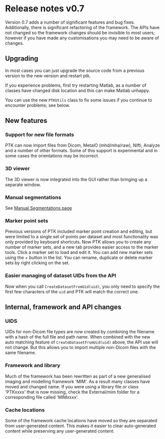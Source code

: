 # Release notes v0.7

Version 0.7 adds a number of significant features and bug fixes. Additionally, there is significant refactoring of the framework. The APIs have not changed so the framework changes should be invisible to most users; however if you have made any customisations you may need to be aware of changes.

## Upgrading
In most cases you can just upgrade the source code from a previous version to the new version and restart ptk.

If you experience problems, first try restarting Matlab, as a number of classes have changed disk location and this can make Matlab unhappy.

You can use the new `PTKUtils` class to fix some issues if you continue to encounter problems; see below.

## New features

### Support for new file formats

PTK can now import files from Dicom, MetaIO (mhd/mha/raw), Nifti, Analyze and a number of other formats. Some of this support is experimental and in some cases the orientations may be incorrect.

### 3D viewer

The 3D viewer is now integrated into the GUI rather than bringing up a separate window.

### Manual segmentations
See [Manual Segmentations page](../features/ManualSegmentations)


### Marker point sets

Previous versions of PTK included marker point creation and editing, but were limited to a single set of points per dataset and most functionality was only provided by keyboard shortcuts. Now PTK allows you to create any number of marker sets, and a new tab provides easier access to the marker tools. Click a marker set to load and edit it. You can add new marker sets using the + button in the list. You can rename, duplicate or delete marker sets by right clicking on the set.

### Easier managing of dataset UIDs from the API

Now when you call `CreateDatasetFromUid(uid)`, you only need to specify the first few characters of the `uid` and PTK will match the correct one.



## Internal, framework and API changes

### UIDS
UIDs for non-Dicom file types are now created by combining the filename with a hash of the full file and path name. When combined with the new auto matching feature of `CreateDatasetFromUid(uid)` above, the API use will not change. But this allows you to import multiple non-Dicom files with the same filename.

### Framework and library
Much of the framework has been rewritten as part of a new generalised imaging and modelling framework 'MIM'. As a result many classes have moved and changed name. If you were using a library file or class 'PTKxxxx' that is now missing, check the External/mim folder for a corresponding file called 'MIMxxxx'.

### Cache locations
Some of the framework cache locations have moved so they are separated from user-generated content. This makes it easier to clear auto-generated content while preserving any user-generated content.
